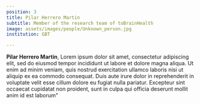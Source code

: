 ```yaml
---
position: 3
title: Pilar Herrero Martin
subtitle: Member of the research team of toBrainHealth
image: assets/images/people/Unknown_person.jpg
institution: GBT

---
```


**Pilar Herrero Martin**, Lorem ipsum dolor sit amet, consectetur adipiscing elit, sed do eiusmod tempor incididunt ut labore et dolore magna aliqua. Ut enim ad minim veniam, quis nostrud exercitation ullamco laboris nisi ut aliquip ex ea commodo consequat. Duis aute irure dolor in reprehenderit in voluptate velit esse cillum dolore eu fugiat nulla pariatur. Excepteur sint occaecat cupidatat non proident, sunt in culpa qui officia deserunt mollit anim id est laborum"
